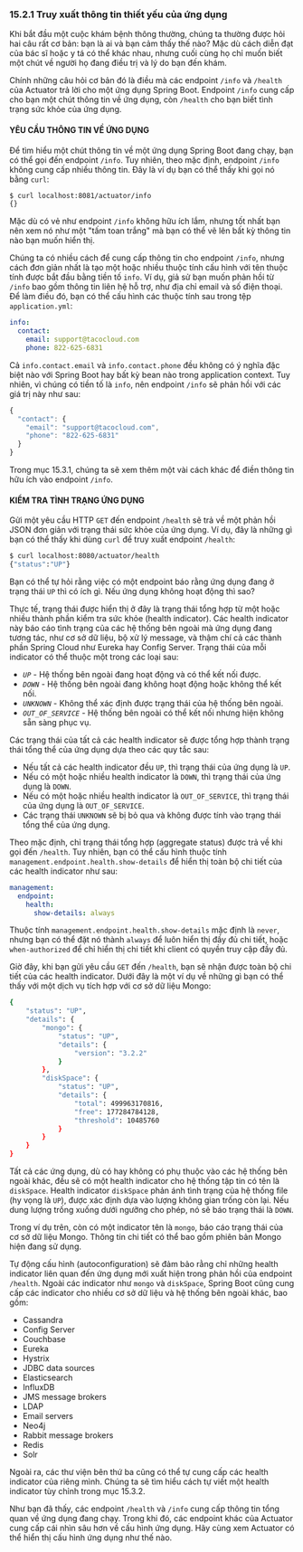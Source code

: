 ### 15.2.1 Truy xuất thông tin thiết yếu của ứng dụng

Khi bắt đầu một cuộc khám bệnh thông thường, chúng ta thường được hỏi hai câu rất cơ bản: bạn là ai và bạn cảm thấy thế nào? Mặc dù cách diễn đạt của bác sĩ hoặc y tá có thể khác nhau, nhưng cuối cùng họ chỉ muốn biết một chút về người họ đang điều trị và lý do bạn đến khám.

Chính những câu hỏi cơ bản đó là điều mà các endpoint `/info` và `/health` của Actuator trả lời cho một ứng dụng Spring Boot. Endpoint `/info` cung cấp cho bạn một chút thông tin về ứng dụng, còn `/health` cho bạn biết tình trạng sức khỏe của ứng dụng.

#### YÊU CẦU THÔNG TIN VỀ ỨNG DỤNG

Để tìm hiểu một chút thông tin về một ứng dụng Spring Boot đang chạy, bạn có thể gọi đến endpoint `/info`. Tuy nhiên, theo mặc định, endpoint `/info` không cung cấp nhiều thông tin. Đây là ví dụ bạn có thể thấy khi gọi nó bằng `curl`:  

```bash
$ curl localhost:8081/actuator/info
{}
```

Mặc dù có vẻ như endpoint `/info` không hữu ích lắm, nhưng tốt nhất bạn nên xem nó như một "tấm toan trắng" mà bạn có thể vẽ lên bất kỳ thông tin nào bạn muốn hiển thị.

Chúng ta có nhiều cách để cung cấp thông tin cho endpoint `/info`, nhưng cách đơn giản nhất là tạo một hoặc nhiều thuộc tính cấu hình với tên thuộc tính được bắt đầu bằng tiền tố `info`. Ví dụ, giả sử bạn muốn phản hồi từ `/info` bao gồm thông tin liên hệ hỗ trợ, như địa chỉ email và số điện thoại. Để làm điều đó, bạn có thể cấu hình các thuộc tính sau trong tệp `application.yml`:

```yaml
info:
  contact:
    email: support@tacocloud.com
    phone: 822-625-6831
```

Cả `info.contact.email` và `info.contact.phone` đều không có ý nghĩa đặc biệt nào với Spring Boot hay bất kỳ bean nào trong application context. Tuy nhiên, vì chúng có tiền tố là `info`, nên endpoint `/info` sẽ phản hồi với các giá trị này như sau:

```javascript
{
  "contact": {
    "email": "support@tacocloud.com",
    "phone": "822-625-6831"
  }
}
```

Trong mục 15.3.1, chúng ta sẽ xem thêm một vài cách khác để điền thông tin hữu ích vào endpoint `/info`.

#### KIỂM TRA TÌNH TRẠNG ỨNG DỤNG

Gửi một yêu cầu HTTP `GET` đến endpoint `/health` sẽ trả về một phản hồi JSON đơn giản với trạng thái sức khỏe của ứng dụng. Ví dụ, đây là những gì bạn có thể thấy khi dùng `curl` để truy xuất endpoint `/health`:  

```bash
$ curl localhost:8080/actuator/health
{"status":"UP"}
```

Bạn có thể tự hỏi rằng việc có một endpoint báo rằng ứng dụng đang ở trạng thái `UP` thì có ích gì. Nếu ứng dụng không hoạt động thì sao?

Thực tế, trạng thái được hiển thị ở đây là trạng thái tổng hợp từ một hoặc nhiều thành phần kiểm tra sức khỏe (health indicator). Các health indicator này báo cáo tình trạng của các hệ thống bên ngoài mà ứng dụng đang tương tác, như cơ sở dữ liệu, bộ xử lý message, và thậm chí cả các thành phần Spring Cloud như Eureka hay Config Server. Trạng thái của mỗi indicator có thể thuộc một trong các loại sau:

* _`UP`_ - Hệ thống bên ngoài đang hoạt động và có thể kết nối được.
* _`DOWN`_ - Hệ thống bên ngoài đang không hoạt động hoặc không thể kết nối.
* _`UNKNOWN`_ - Không thể xác định được trạng thái của hệ thống bên ngoài.
* _`OUT_OF_SERVICE`_ - Hệ thống bên ngoài có thể kết nối nhưng hiện không sẵn sàng phục vụ.

Các trạng thái của tất cả các health indicator sẽ được tổng hợp thành trạng thái tổng thể của ứng dụng dựa theo các quy tắc sau:

* Nếu tất cả các health indicator đều `UP`, thì trạng thái của ứng dụng là `UP`.
* Nếu có một hoặc nhiều health indicator là `DOWN`, thì trạng thái của ứng dụng là `DOWN`.
* Nếu có một hoặc nhiều health indicator là `OUT_OF_SERVICE`, thì trạng thái của ứng dụng là `OUT_OF_SERVICE`.
* Các trạng thái `UNKNOWN` sẽ bị bỏ qua và không được tính vào trạng thái tổng thể của ứng dụng.

Theo mặc định, chỉ trạng thái tổng hợp (aggregate status) được trả về khi gọi đến `/health`. Tuy nhiên, bạn có thể cấu hình thuộc tính `management.endpoint.health.show-details` để hiển thị toàn bộ chi tiết của các health indicator như sau:

```yaml
management:
  endpoint:
    health:
      show-details: always
```

Thuộc tính `management.endpoint.health.show-details` mặc định là `never`, nhưng bạn có thể đặt nó thành `always` để luôn hiển thị đầy đủ chi tiết, hoặc `when-authorized` để chỉ hiển thị chi tiết khi client có quyền truy cập đầy đủ.

Giờ đây, khi bạn gửi yêu cầu `GET` đến `/health`, bạn sẽ nhận được toàn bộ chi tiết của các health indicator. Dưới đây là một ví dụ về những gì bạn có thể thấy với một dịch vụ tích hợp với cơ sở dữ liệu Mongo:

```bash
{
    "status": "UP",
    "details": {
        "mongo": {
            "status": "UP",
            "details": {
                "version": "3.2.2"
            }
        },
        "diskSpace": {
            "status": "UP",
            "details": {
                "total": 499963170816,
                "free": 177284784128,
                "threshold": 10485760
            }
        }
    }
}
```

Tất cả các ứng dụng, dù có hay không có phụ thuộc vào các hệ thống bên ngoài khác, đều sẽ có một health indicator cho hệ thống tập tin có tên là `diskSpace`. Health indicator `diskSpace` phản ánh tình trạng của hệ thống file (hy vọng là `UP`), được xác định dựa vào lượng không gian trống còn lại. Nếu dung lượng trống xuống dưới ngưỡng cho phép, nó sẽ báo trạng thái là `DOWN`.

Trong ví dụ trên, còn có một indicator tên là `mongo`, báo cáo trạng thái của cơ sở dữ liệu Mongo. Thông tin chi tiết có thể bao gồm phiên bản Mongo hiện đang sử dụng.

Tự động cấu hình (autoconfiguration) sẽ đảm bảo rằng chỉ những health indicator liên quan đến ứng dụng mới xuất hiện trong phản hồi của endpoint `/health`. Ngoài các indicator như `mongo` và `diskSpace`, Spring Boot cũng cung cấp các indicator cho nhiều cơ sở dữ liệu và hệ thống bên ngoài khác, bao gồm:

* Cassandra
* Config Server
* Couchbase
* Eureka
* Hystrix
* JDBC data sources
* Elasticsearch
* InfluxDB
* JMS message brokers
* LDAP
* Email servers
* Neo4j
* Rabbit message brokers
* Redis
* Solr

Ngoài ra, các thư viện bên thứ ba cũng có thể tự cung cấp các health indicator của riêng mình. Chúng ta sẽ tìm hiểu cách tự viết một health indicator tùy chỉnh trong mục 15.3.2.

Như bạn đã thấy, các endpoint `/health` và `/info` cung cấp thông tin tổng quan về ứng dụng đang chạy. Trong khi đó, các endpoint khác của Actuator cung cấp cái nhìn sâu hơn về cấu hình ứng dụng. Hãy cùng xem Actuator có thể hiển thị cấu hình ứng dụng như thế nào.
